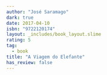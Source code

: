 ```yaml
---
author: "José Saramago"
dark: true
date: 2017-04-10
isbn: "9722120174"
layout: _includes/book_layout.slime
rating: 5
tag:
  - book
title: "A Viagem do Elefante"
has_review: false
---
```



